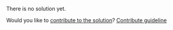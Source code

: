 
There is no solution yet.

Would you like to [contribute to the solution](https://github.com/BFEdev/BFE.dev-solutions/blob/main/problem/create-an-interval_en.md)? [Contribute guideline](https://github.com/BFEdev/BFE.dev-solutions#how-to-contribute)
